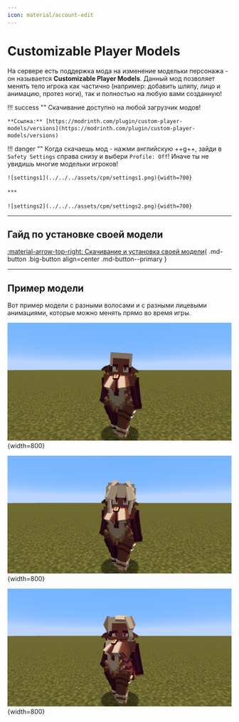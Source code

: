 ```yaml
---
icon: material/account-edit
---
```


# **Customizable Player Models**

На сервере есть поддержка мода на изменение модельки персонажа - он называется **Customizable Player Models**. Данный мод позволяет менять тело игрока как частично (например: добавить шляпу, лицо и анимацию, протез ноги), так и полностью на любую вами созданную!

!!! success ""
    Скачивание доступно на любой загрузчик модов!

    **Ссылка:** [https://modrinth.com/plugin/custom-player-models/versions](https://modrinth.com/plugin/custom-player-models/versions)

!!! danger ""
    Когда скачаешь мод - нажми английскую ++g++, зайди в `Safety Settings` справа снизу и выбери `Profile: Off`! Иначе ты не увидишь многие модельки игроков!

    ![settings1](../../../assets/cpm/settings1.png){width=700}

    ***

    ![settings2](../../../assets/cpm/settings2.png){width=700}

***

## **Гайд по установке своей модели**

[:material-arrow-top-right: Скачивание и установка своей модели](){ .md-button .big-button align=center .md-button--primary }

***

## **Пример модели**

Вот пример модели с разными волосами и с разными лицевыми анимациями, которые можно менять прямо во время игры.

![showcase1](../../../assets/cpm/showcase1.jpg){width=800}

![showcase2](../../../assets/cpm/showcase2.jpg){width=800}

![showcase3](../../../assets/cpm/showcase3.jpg){width=800}